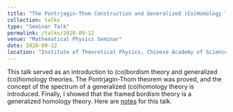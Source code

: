```yaml
---
title: "The Pontrjagin-Thom Construction and Generalized (Co)Homology Theories"
collection: talks
type: "Seminar Talk"
permalink: /talks/2020-09-12
venue: "Mathematical Physics Seminar"
date: 2020-09-12
location: "Institute of Theoretical Physics, Chinese Academy of Sciences, Beijing"
---
```


This talk served as an introduction to (co)bordism theory and generalized (co)homology theories. The Pontrjagin-Thom theorem was proved, and the concept of the spectrum of a generalized (co)homology theory is introduced. Finally, I showed that the framed bordism theory is a generalized homology theory. Here are [notes](https://triangdrie.github.io/files/Introduction_to_Bordism_Theory.pdf) for this talk.